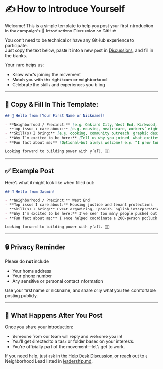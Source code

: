# ✍️ How to Introduce Yourself

Welcome! This is a simple template to help you post your first introduction in the campaign's 👋 Introductions Discussion on GitHub.

You don’t need to be technical or have any GitHub experience to participate.  
Just copy the text below, paste it into a new post in [Discussions](https://github.com/CastroForGeorgia/campaign/discussions/categories/introductions), and fill in the blanks.

Your intro helps us:
- Know who’s joining the movement
- Match you with the right team or neighborhood
- Celebrate the skills and experiences you bring

---

## 🧩 Copy & Fill In This Template:

```markdown
## 👋 Hello from [Your First Name or Nickname]!

- **Neighborhood / Precinct:** [e.g. Oakland City, West End, Kirkwood, Mechanicsville]
- **Top issue I care about:** [e.g. Housing, Healthcare, Workers’ Rights]
- **Skill(s) I bring:** [e.g. cooking, community outreach, graphic design, social media, writing, Spanish-English translation]
- **Why I’m excited to be here:** [Tell us why you joined, what excites you, or what you hope to learn]
- **Fun fact about me:** [Optional—but always welcome! e.g. “I grow tomatoes on my porch” or “My abuela taught me to organize”]

Looking forward to building power with y’all. ✊🏽
````

---

## ✅ Example Post

Here’s what it might look like when filled out:

```markdown
## 👋 Hello from Jasmin!

- **Neighborhood / Precinct:** West End
- **Top issue I care about:** Housing justice and tenant protections
- **Skill(s) I bring:** Event organizing, Spanish-English interpretation, graphic design
- **Why I’m excited to be here:** I’ve seen too many people pushed out of my block. I want to help fight for policies that keep families together.
- **Fun fact about me:** I once helped coordinate a 200-person potluck on two days’ notice.

Looking forward to building power with y’all. ✊🏽
```

---

## 🔒 Privacy Reminder

Please do **not** include:

* Your home address
* Your phone number
* Any sensitive or personal contact information

Use your first name or nickname, and share only what you feel comfortable posting publicly.

---

## 🧭 What Happens After You Post

Once you share your introduction:

* Someone from our team will reply and welcome you in!
* You’ll get directed to a task or folder based on your interests.
* You’re officially part of the movement—let’s get to work.

If you need help, just ask in the [Help Desk Discussion](https://github.com/CastroForGeorgia/campaign/discussions/categories/help-desk), or reach out to a Neighborhood Lead listed in [leadership.md](./leadership.md).